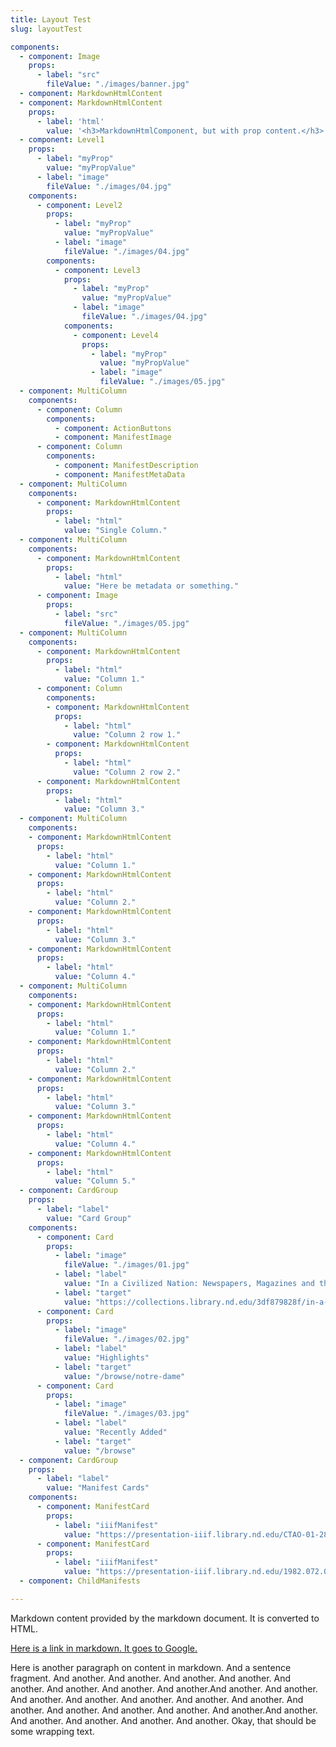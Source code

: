 ```yaml
---
title: Layout Test
slug: layoutTest

components:
  - component: Image
    props:
      - label: "src"
        fileValue: "./images/banner.jpg"
  - component: MarkdownHtmlContent
  - component: MarkdownHtmlContent
    props:
      - label: 'html'
        value: '<h3>MarkdownHtmlComponent, but with prop content.</h3>'
  - component: Level1
    props:
      - label: "myProp"
        value: "myPropValue"
      - label: "image"
        fileValue: "./images/04.jpg"
    components:
      - component: Level2
        props:
          - label: "myProp"
            value: "myPropValue"
          - label: "image"
            fileValue: "./images/04.jpg"
        components:
          - component: Level3
            props:
              - label: "myProp"
                value: "myPropValue"
              - label: "image"
                fileValue: "./images/04.jpg"
            components:
              - component: Level4
                props:
                  - label: "myProp"
                    value: "myPropValue"
                  - label: "image"
                    fileValue: "./images/05.jpg"
  - component: MultiColumn
    components:
      - component: Column
        components:
          - component: ActionButtons
          - component: ManifestImage
      - component: Column
        components:
          - component: ManifestDescription
          - component: ManifestMetaData
  - component: MultiColumn
    components:
      - component: MarkdownHtmlContent
        props:
          - label: "html"
            value: "Single Column."
  - component: MultiColumn
    components:
      - component: MarkdownHtmlContent
        props:
          - label: "html"
            value: "Here be metadata or something."
      - component: Image
        props:
          - label: "src"
            fileValue: "./images/05.jpg"
  - component: MultiColumn
    components:
      - component: MarkdownHtmlContent
        props:
          - label: "html"
            value: "Column 1."
      - component: Column
        components:
        - component: MarkdownHtmlContent
          props:
            - label: "html"
              value: "Column 2 row 1."
        - component: MarkdownHtmlContent
          props:
            - label: "html"
              value: "Column 2 row 2."
      - component: MarkdownHtmlContent
        props:
          - label: "html"
            value: "Column 3."
  - component: MultiColumn
    components:
    - component: MarkdownHtmlContent
      props:
        - label: "html"
          value: "Column 1."
    - component: MarkdownHtmlContent
      props:
        - label: "html"
          value: "Column 2."
    - component: MarkdownHtmlContent
      props:
        - label: "html"
          value: "Column 3."
    - component: MarkdownHtmlContent
      props:
        - label: "html"
          value: "Column 4."
  - component: MultiColumn
    components:
    - component: MarkdownHtmlContent
      props:
        - label: "html"
          value: "Column 1."
    - component: MarkdownHtmlContent
      props:
        - label: "html"
          value: "Column 2."
    - component: MarkdownHtmlContent
      props:
        - label: "html"
          value: "Column 3."
    - component: MarkdownHtmlContent
      props:
        - label: "html"
          value: "Column 4."
    - component: MarkdownHtmlContent
      props:
        - label: "html"
          value: "Column 5."
  - component: CardGroup
    props:
      - label: "label"
        value: "Card Group"
    components:
      - component: Card
        props:
          - label: "image"
            fileValue: "./images/01.jpg"
          - label: "label"
            value: "In a Civilized Nation: Newspapers, Magazines and the Print Revolution in the 19th-Century Peru"
          - label: "target"
            value: "https://collections.library.nd.edu/3df879828f/in-a-civilized-nation"
      - component: Card
        props:
          - label: "image"
            fileValue: "./images/02.jpg"
          - label: "label"
            value: "Highlights"
          - label: "target"
            value: "/browse/notre-dame"
      - component: Card
        props:
          - label: "image"
            fileValue: "./images/03.jpg"
          - label: "label"
            value: "Recently Added"
          - label: "target"
            value: "/browse"
  - component: CardGroup
    props:
      - label: "label"
        value: "Manifest Cards"
    components:
      - component: ManifestCard
        props:
          - label: "iiifManifest"
            value: "https://presentation-iiif.library.nd.edu/CTAO-01-28/manifest2"
      - component: ManifestCard
        props:
          - label: "iiifManifest"
            value: "https://presentation-iiif.library.nd.edu/1982.072.001/manifest2"
  - component: ChildManifests

---
```

Markdown content provided by the markdown document. It is converted to HTML.

[Here is a link in markdown. It goes to Google.](http://google.com)

Here is another paragraph on content in markdown. And a sentence fragment. And another. And another. And another. And another. And another. And another. And another. And another.And another. And another. And another. And another. And another. And another. And another. And another. And another. And another. And another. And another.And another. And another. And another. And another. And another. Okay, that should be some wrapping text.
